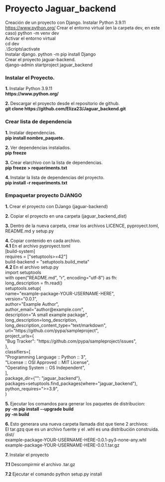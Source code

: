 # Proyecto Jaguar_backend
   Creación de un proyecto con Django. 
      Instalar Python 3.9.11 
            https://www.python.org/ 
         Crear el entorno virtual (en la carpeta dev, en este caso) 
            python -m venv dev   
         Activar el entorno virtual   
            cd dev  
            .\Scripts\activate  
         Instalar django. 
            python -m pip install Django  
         Crear el proyecto jaguar-backend.   
            django-admin startproject jaguar_backend  


   <h3>  Instalar el Proyecto.</h3>
      <p> <strong> 1. </strong>Instalar Python 3.9.11 </br>
      <strong> https://www.python.org/ </strong> </p>
      <p> <strong> 2. </strong> Descargar el proyecto desde el repositorio de github. <br>
          <strong> git clone https://github.com/Eliza23/Jaguar_backend.git </strong>
      </p>
    
</section>

<section class="m-5">
   <h3> Crear lista de dependencia</h3>
    <p> <strong> 1. </strong> Instalar dependencias. </br>
	    <strong>  pip install nombre_paquete. </strong> </p>
   <p> <strong> 2. </strong> Ver dependencias instalados. </br>
	   <strong>  pip freeze </strong> </p>
   <p> <strong> 3. </strong>  Crear elarchivo con la lista de dependencias. </br>
	<strong> pip freeze > requeriments.txt </strong> </p>
    <p> <strong> 4. </strong> Instalar la lista de dependencias del proyecto. </br>
	<strong> pip install -r requeriments.txt </strong> </p>
</section>


<section class="m-5">
   <h3> Empaquetar proyecto DJANGO</h3>
   <p> <strong> 1. </strong> Crear el proyecto con DJango (jaguar-backend) </p>
	<p> <strong> 2. </strong> Copiar el proyecto en una carpeta (jaguar_backend_dist) </p>
	<p> <strong> 3. </strong> Dentro de la nueva carpeta, crear los archivos LICENCE, pyproyect.toml, README.md y setup.py </p>
   <p> <strong> 4. </strong> Copiar contenido en cada archivo.</br>
   <strong> 4.1 </strong>  En el archivo pyproyect.toml </br>
      [build-system] </br>
      requires = ["setuptools>=42"] </br>
      build-backend = "setuptools.build_meta" </br>
   <strong> 4.2 </strong>  En el archivo setup.py  </br>
      import setuptools </br>
      with open("README.md", "r", encoding="utf-8") as fh: </br>
         long_description = fh.read() </br>
         setuptools.setup( </br>
            name="example-package-YOUR-USERNAME-HERE", </br>
            version="0.0.1", </br>
            author="Example Author", </br>
            author_email="author@example.com", </br>
            description="A small example package", </br>
            long_description=long_description, </br>
            long_description_content_type="text/markdown", </br>
            url="https://github.com/pypa/sampleproject", </br>
            project_urls={ </br>
               "Bug Tracker": "https://github.com/pypa/sampleproject/issues", </br>
            }, </br>
            classifiers=[ </br>
               "Programming Language :: Python :: 3", </br>
               "License :: OSI Approved :: MIT License", </br>
               "Operating System :: OS Independent", </br>
            ], </br>
            package_dir={"": "jaguar_backend"}, </br>
            packages=setuptools.find_packages(where="jaguar_backend"), </br>
            python_requires=">=3.9", </br>
         )  </p>

   <p> <strong> 5. </strong> Ejecutar los comandos para generar los paquetes de distribucion: </br>
	<strong> py -m pip install --upgrade build </strong> </br>
	<strong> py -m build </strong></p>
   <p> <strong> 6. </strong> Esto generara una nueva carpeta llamada dist que tiene 2 archivos: </br>
	      El tar.gzq que es un archivo fuente y el .whl es una distribución construida. </br>
            dist/</br>
               example-package-YOUR-USERNAME-HERE-0.0.1-py3-none-any.whl</br>
               example-package-YOUR-USERNAME-HERE-0.0.1.tar.gz </p>
   <p> <strong> 7. </strong> Instalar el proyecto </br> 
   <p> <strong> 7.1 </strong> Descompirmir el archivo .tar.gz </br> 
   <p> <strong> 7.2 </strong> Ejecutar el comando python setup.py install </p>
</section>

